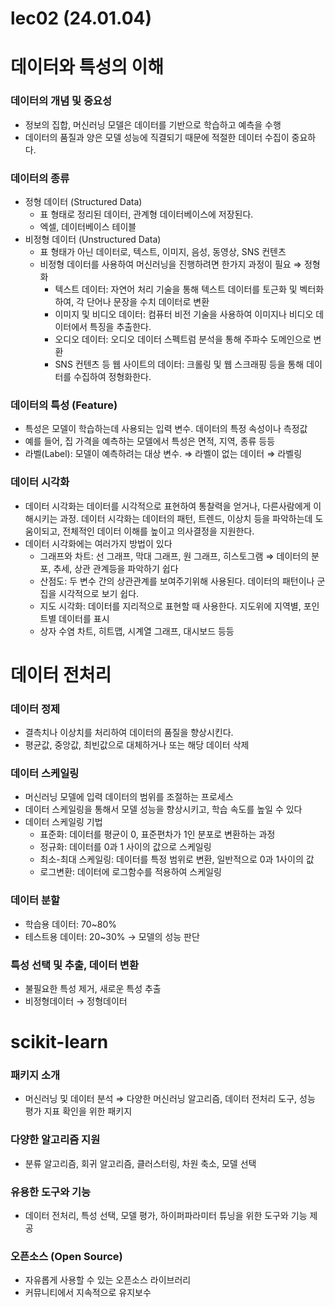 # lec02 (24.01.04)

# 데이터와 특성의 이해

### 데이터의 개념 및 중요성

- 정보의 집합, 머신러닝 모델은 데이터를 기반으로 학습하고 예측을 수행
- 데이터의 품질과 양은 모델 성능에 직결되기 때문에 적절한 데이터 수집이 중요하다.

### 데이터의 종류

- 정형 데이터 (Structured Data)
    - 표 형태로 정리된 데이터, 관계형 데이터베이스에 저장된다.
    - 엑셀, 데이터베이스 테이블
- 비정형 데이터 (Unstructured Data)
    - 표 형태가 아닌 데이터로, 텍스트, 이미지, 음성, 동영상, SNS 컨텐츠
    - 비정형 데이터를 사용하여 머신러닝을 진행하려면 한가지 과정이 필요 ⇒ 정형화
        - 텍스트 데이터: 자연어 처리 기술을 통해 텍스트 데이터를 토근화 및 벡터화 하여, 각 단어나 문장을 수치 데이터로 변환
        - 이미지 및 비디오 데이터: 컴퓨터 비전 기술을 사용하여 이미지나 비디오 데이터에서 특징을 추출한다.
        - 오디오 데이터: 오디오 데이터 스펙트럼 분석을 통해 주파수 도메인으로 변환
        - SNS 컨텐츠 등 웹 사이트의 데이터: 크롤링 및 웹 스크래핑 등을 통해 데이터를 수집하여 정형화한다.

### 데이터의 특성 (Feature)

- 특성은 모델이 학습하는데 사용되는 입력 변수. 데이터의 특정 속성이나 측정값
- 예를 들어, 집 가격을 예측하는 모델에서 특성은 면적, 지역, 종류 등등
- 라벨(Label): 모델이 예측하려는 대상 변수. ⇒ 라벨이 없는 데이터 ⇒ 라벨링

### 데이터 시각화

- 데이터 시각화는 데이터를 시각적으로 표현하여 통찰력을 얻거나, 다른사람에게 이해시키는 과정. 데이터 시각화는 데이터의 패턴, 트렌드, 이상치 등을 파악하는데 도움이되고, 전체적인 데이터 이해를 높이고 의사결정을 지원한다.
- 데이터 시각화에는 여러가지 방법이 있다
    - 그래프와 차트: 선 그래프, 막대 그래프, 원  그래프, 히스토그램 ⇒ 데이터의 분포, 추세, 상관 관계등을 파악하기 쉽다
    - 산점도: 두 변수 간의 상관관계를 보여주기위해 사용된다. 데이터의 패턴이나 군집을 시각적으로 보기 쉽다.
    - 지도 시각화: 데이터를 지리적으로 표현할 때 사용한다. 지도위에 지역별, 포인트별 데이터를 표시
    - 상자 수염 차트, 히트맵, 시계열 그래프, 대시보드 등등

# 데이터 전처리

### 데이터 정제

- 결측치나 이상치를 처리하여 데이터의 품질을 향상시킨다.
- 평균값, 중앙값, 최빈값으로 대체하거나 또는 해당 데이터 삭제

### 데이터 스케일링

- 머신러닝 모델에 입력 데이터의 범위를 조절하는 프로세스
- 데이터 스케일링을 통해서 모델 성능을 향상시키고, 학습 속도를 높일 수 있다
- 데이터 스케일링 기법
    - 표준화: 데이터를 평균이 0, 표준편차가 1인 분포로 변환하는 과정
    - 정규화: 데이터를 0과 1 사이의 값으로 스케일링
    - 최소-최대 스케일링: 데이터를 특정 범위로 변환, 일반적으로 0과 1사이의 값
    - 로그변환: 데이터에 로그함수를 적용하여 스케일링

### 데이터 분할

- 학습용 데이터: 70~80%
- 테스트용 데이터: 20~30% → 모델의 성능 판단

### 특성 선택 및 추출, 데이터 변환

- 불필요한 특성 제거, 새로운 특성 추출
- 비정형데이터 → 정형데이터

# scikit-learn

### 패키지 소개

- 머신러닝 및 데이터 분석 ⇒ 다양한 머신러닝 알고리즘, 데이터 전처리 도구, 성능 평가 지표 확인을 위한 패키지

### 다양한 알고리즘 지원

- 분류 알고리즘, 회귀 알고리즘, 클러스터링, 차원 축소, 모델 선택

### 유용한 도구와 기능

- 데이터 전처리, 특성 선택, 모델 평가, 하이퍼파라미터 튜닝을 위한 도구와 기능 제공

### 오픈소스 (Open Source)

- 자유롭게 사용할 수 있는 오픈소스 라이브러리
- 커뮤니티에서 지속적으로 유지보수
